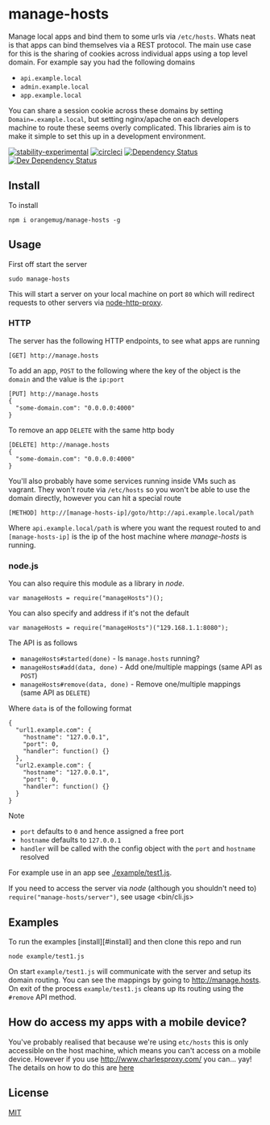 # manage-hosts
Manage local apps and bind them to some urls via `/etc/hosts`. Whats neat is that apps can bind themselves via a REST protocol. The main use case for this is the sharing of cookies across individual apps using a top level domain. For example say you had the following domains

 * `api.example.local`
 * `admin.example.local`
 * `app.example.local`

You can share a session cookie across these domains by setting `Domain=.example.local`, but setting nginx/apache on each developers machine to route these seems overly complicated. This libraries aim is to make it simple to set this up in a development environment.

[![stability-experimental](https://img.shields.io/badge/stability-experimental-orange.svg)][stability]
[![circleci](https://circleci.com/gh/orangemug/manage-hosts.png?style=shield)][circleci]
[![Dependency Status](https://david-dm.org/orangemug/manage-hosts.svg)][dm-prod]
[![Dev Dependency Status](https://david-dm.org/orangemug/manage-hosts/dev-status.svg)][dm-dev]

[stability]: https://github.com/orangemug/stability-badges#experimental
[circleci]:  https://circleci.com/gh/orangemug/manage-hosts
[dm-prod]:   https://david-dm.org/orangemug/manage-hosts
[dm-dev]:    https://david-dm.org/orangemug/manage-hosts#info=devDependencies


## Install
To install

    npm i orangemug/manage-hosts -g


## Usage
First off start the server

    sudo manage-hosts

This will start a server on your local machine on port `80` which will redirect requests to other servers via [node-http-proxy](https://github.com/nodejitsu/node-http-proxy).


### HTTP
The server has the following HTTP endpoints, to see what apps are running

    [GET] http://manage.hosts

To add an app, `POST` to the following where the key of the object is the `domain` and the value is the `ip:port`

    [PUT] http://manage.hosts
    {
      "some-domain.com": "0.0.0.0:4000"
    }

To remove an app `DELETE` with the same http body

    [DELETE] http://manage.hosts
    {
      "some-domain.com": "0.0.0.0:4000"
    }

You'll also probably have some services running inside VMs such as vagrant. They won't route via `/etc/hosts` so you won't be able to use the domain directly, however you can hit a special route

    [METHOD] http://[manage-hosts-ip]/goto/http://api.example.local/path

Where `api.example.local/path` is where you want the request routed to and `[manage-hosts-ip]` is the ip of the host machine where _manage-hosts_ is running.


### node.js
You can also require this module as a library in _node_.

    var manageHosts = require("manageHosts")();

You can also specify and address if it's not the default

    var manageHosts = require("manageHosts")("129.168.1.1:8080");

The API is as follows

 * `manageHosts#started(done)` - Is `manage.hosts` running?
 * `manageHosts#add(data, done)` - Add one/multiple mappings (same API as `POST`)
 * `manageHosts#remove(data, done)` - Remove one/multiple mappings (same API as `DELETE`)

Where `data` is of the following format

    {
      "url1.example.com": {
        "hostname": "127.0.0.1",
        "port": 0,
        "handler": function() {}
      },
      "url2.example.com": {
        "hostname": "127.0.0.1",
        "port": 0,
        "handler": function() {}
      }
    }

Note

 * `port` defaults to `0` and hence assigned a free port
 * `hostname` defaults to `127.0.0.1`
 * `handler` will be called with the config object with the `port` and `hostname` resolved

For example use in an app see [./example/test1.js](/example/test1.js).

If you need to access the server via _node_ (although you shouldn't need to) `require("manage-hosts/server")`, see usage <bin/cli.js>


## Examples
To run the examples [install][#install] and then clone this repo and run

    node example/test1.js

On start `example/test1.js` will communicate with the server and setup its domain routing. You can see the mappings by going to <http://manage.hosts>. On exit of the process `example/test1.js` cleans up its routing using the `#remove` API method.


## How do access my apps with a mobile device?
You've probably realised that because we're using `etc/hosts` this is only accessible on the host machine, which means you can't access on a mobile device. However if you use <http://www.charlesproxy.com/> you can... yay! The details on how to do this are [here](http://www.charlesproxy.com/documentation/faqs/using-charles-from-an-iphone/)


## License
[MIT](LICENSE)
